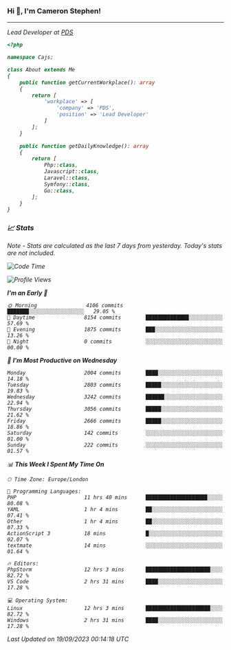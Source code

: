 ### Hi 👋, I'm Cameron Stephen!
<hr>
<p><em>Lead Developer at <a href="https://prindatasolutions.co.uk">PDS</a></p>


```php
<?php

namespace Cajs;

class About extends Me
{
    public function getCurrentWorkplace(): array
    {
        return [
            'workplace' => [
                'company' => 'PDS',
                'position' => 'Lead Developer'
            ]
        ];
    }

    public function getDailyKnowledge(): array
    {
        return [
            Php::class,
            Javascript::class,
            Laravel::class,
            Symfony::class,
            Go::class,
        ];
    }
}
```

### 📈 Stats
<p><em>Note - Stats are calculated as the last 7 days from yesterday. Today's stats are not included.</em></p>


<!--START_SECTION:waka-->
![Code Time](http://img.shields.io/badge/Code%20Time-3%2C529%20hrs%2057%20mins-blue)

![Profile Views](http://img.shields.io/badge/Profile%20Views-0-blue)

**I'm an Early 🐤** 

```text
🌞 Morning                4106 commits        ███████░░░░░░░░░░░░░░░░░░   29.05 % 
🌆 Daytime                8154 commits        ██████████████░░░░░░░░░░░   57.69 % 
🌃 Evening                1875 commits        ███░░░░░░░░░░░░░░░░░░░░░░   13.26 % 
🌙 Night                  0 commits           ░░░░░░░░░░░░░░░░░░░░░░░░░   00.00 % 
```
📅 **I'm Most Productive on Wednesday** 

```text
Monday                   2004 commits        ████░░░░░░░░░░░░░░░░░░░░░   14.18 % 
Tuesday                  2803 commits        █████░░░░░░░░░░░░░░░░░░░░   19.83 % 
Wednesday                3242 commits        ██████░░░░░░░░░░░░░░░░░░░   22.94 % 
Thursday                 3056 commits        █████░░░░░░░░░░░░░░░░░░░░   21.62 % 
Friday                   2666 commits        █████░░░░░░░░░░░░░░░░░░░░   18.86 % 
Saturday                 142 commits         ░░░░░░░░░░░░░░░░░░░░░░░░░   01.00 % 
Sunday                   222 commits         ░░░░░░░░░░░░░░░░░░░░░░░░░   01.57 % 
```


📊 **This Week I Spent My Time On** 

```text
🕑︎ Time Zone: Europe/London

💬 Programming Languages: 
PHP                      11 hrs 40 mins      ████████████████████░░░░░   80.08 % 
YAML                     1 hr 4 mins         ██░░░░░░░░░░░░░░░░░░░░░░░   07.41 % 
Other                    1 hr 4 mins         ██░░░░░░░░░░░░░░░░░░░░░░░   07.33 % 
ActionScript 3           18 mins             █░░░░░░░░░░░░░░░░░░░░░░░░   02.07 % 
textmate                 14 mins             ░░░░░░░░░░░░░░░░░░░░░░░░░   01.64 % 

🔥 Editors: 
PhpStorm                 12 hrs 3 mins       █████████████████████░░░░   82.72 % 
VS Code                  2 hrs 31 mins       ████░░░░░░░░░░░░░░░░░░░░░   17.28 % 

💻 Operating System: 
Linux                    12 hrs 3 mins       █████████████████████░░░░   82.72 % 
Windows                  2 hrs 31 mins       ████░░░░░░░░░░░░░░░░░░░░░   17.28 % 
```


 Last Updated on 19/09/2023 00:14:18 UTC
<!--END_SECTION:waka-->
